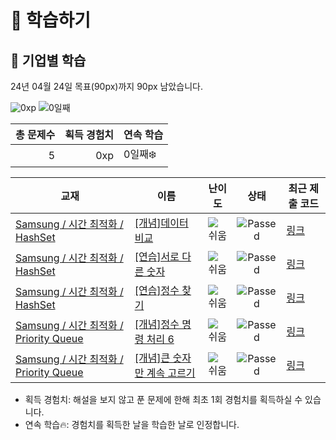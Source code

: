 # 📖 학습하기

## 🚀 기업별 학습
24년 04월 24일 목표(90px)까지 90px 남았습니다.

![0xp](https://img.shields.io/badge/EXP-0xp-%235cb85c.svg?for-the-badge)
![0일째](https://img.shields.io/badge/연속학습-0일째-%23E34F26.svg?for-the-badge)

|총 문제수|획득 경험치|연속 학습|
|---:|---:|---|
5|0xp|0일째❄️|

|교재|이름|난이도|상태|최근 제출 코드|
|---|---|:---:|:---:|---|
|[Samsung / 시간 최적화 / HashSet](https://www.codetree.ai/missions?missionId=13)|[[개념]데이터 비교](https://www.codetree.ai/missions/13/problems/data-comparison)|![쉬움][easy]|![Passed][passed]|[링크](https://github.com/thingk0/codetree-TILs/blob/main/240424/%EB%8D%B0%EC%9D%B4%ED%84%B0%20%EB%B9%84%EA%B5%90/data-comparison.py)|
|[Samsung / 시간 최적화 / HashSet](https://www.codetree.ai/missions?missionId=13)|[[연습]서로 다른 숫자](https://www.codetree.ai/missions/13/problems/distinct-numbers)|![쉬움][easy]|![Passed][passed]|[링크](https://github.com/thingk0/codetree-TILs/blob/main/240424/%EC%84%9C%EB%A1%9C%20%EB%8B%A4%EB%A5%B8%20%EC%88%AB%EC%9E%90/distinct-numbers.cpp)|
|[Samsung / 시간 최적화 / HashSet](https://www.codetree.ai/missions?missionId=13)|[[연습]정수 찾기](https://www.codetree.ai/missions/13/problems/find-an-integer)|![쉬움][easy]|![Passed][passed]|[링크](https://github.com/thingk0/codetree-TILs/blob/main/240424/%EC%A0%95%EC%88%98%20%EC%B0%BE%EA%B8%B0/find-an-integer.cpp)|
|[Samsung / 시간 최적화 / Priority Queue](https://www.codetree.ai/missions?missionId=13)|[[개념]정수 명령 처리 6](https://www.codetree.ai/missions/13/problems/process-numeric-commands-6)|![쉬움][easy]|![Passed][passed]|[링크](https://github.com/thingk0/codetree-TILs/blob/main/240424/%EC%A0%95%EC%88%98%20%EB%AA%85%EB%A0%B9%20%EC%B2%98%EB%A6%AC%206/process-numeric-commands-6.py)|
|[Samsung / 시간 최적화 / Priority Queue](https://www.codetree.ai/missions?missionId=13)|[[개념]큰 숫자만 계속 고르기](https://www.codetree.ai/missions/13/problems/keep-picking-the-big-number)|![쉬움][easy]|![Passed][passed]|[링크](https://github.com/thingk0/codetree-TILs/blob/main/240424/%ED%81%B0%20%EC%88%AB%EC%9E%90%EB%A7%8C%20%EA%B3%84%EC%86%8D%20%EA%B3%A0%EB%A5%B4%EA%B8%B0/keep-picking-the-big-number.cpp)|


* 획득 경험치: 해설을 보지 않고 푼 문제에 한해 최초 1회 경험치를 획득하실 수 있습니다.
* 연속 학습🔥: 경험치를 획득한 날을 학습한 날로 인정합니다.










[b5]: https://img.shields.io/badge/Bronze_5-%235D3E31.svg
[b4]: https://img.shields.io/badge/Bronze_4-%235D3E31.svg
[b3]: https://img.shields.io/badge/Bronze_3-%235D3E31.svg
[b2]: https://img.shields.io/badge/Bronze_2-%235D3E31.svg
[b1]: https://img.shields.io/badge/Bronze_1-%235D3E31.svg
[s5]: https://img.shields.io/badge/Silver_5-%23394960.svg
[s4]: https://img.shields.io/badge/Silver_4-%23394960.svg
[s3]: https://img.shields.io/badge/Silver_3-%23394960.svg
[s2]: https://img.shields.io/badge/Silver_2-%23394960.svg
[s1]: https://img.shields.io/badge/Silver_1-%23394960.svg
[g5]: https://img.shields.io/badge/Gold_5-%23FFC433.svg
[g4]: https://img.shields.io/badge/Gold_4-%23FFC433.svg
[g3]: https://img.shields.io/badge/Gold_3-%23FFC433.svg
[g2]: https://img.shields.io/badge/Gold_2-%23FFC433.svg
[g1]: https://img.shields.io/badge/Gold_1-%23FFC433.svg
[p5]: https://img.shields.io/badge/Platinum_5-%2376DDD8.svg
[p4]: https://img.shields.io/badge/Platinum_4-%2376DDD8.svg
[p3]: https://img.shields.io/badge/Platinum_3-%2376DDD8.svg
[p2]: https://img.shields.io/badge/Platinum_2-%2376DDD8.svg
[p1]: https://img.shields.io/badge/Platinum_1-%2376DDD8.svg
[passed]: https://img.shields.io/badge/Passed-%23009D27.svg
[failed]: https://img.shields.io/badge/Failed-%23D24D57.svg
[easy]: https://img.shields.io/badge/쉬움-%235cb85c.svg?for-the-badge
[medium]: https://img.shields.io/badge/보통-%23FFC433.svg?for-the-badge
[hard]: https://img.shields.io/badge/어려움-%23D24D57.svg?for-the-badge
